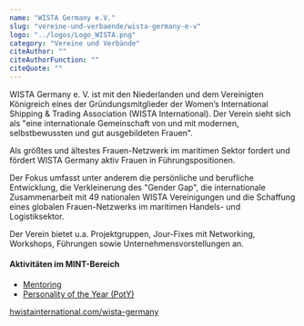 ```yaml
---
name: "WISTA Germany e.V."
slug: "vereine-und-verbaende/wista-germany-e-v"
logo: "../logos/Logo_WISTA.png"
category: "Vereine und Verbände"
citeAuthor: ""
citeAuthorFunction: ""
citeQuote: ""
---
```


WISTA Germany e. V. ist mit den Niederlanden und dem Vereinigten Königreich eines der Gründungsmitglieder der Women’s International Shipping & Trading Association (WISTA International). Der Verein sieht sich als "eine internationale Gemeinschaft von und mit modernen, selbstbewussten und gut ausgebildeten Frauen".

Als größtes und ältestes Frauen-Netzwerk im maritimen Sektor fordert und fördert WISTA Germany aktiv Frauen in Führungspositionen.

Der Fokus umfasst unter anderem die persönliche und berufliche Entwicklung, die Verkleinerung des "Gender Gap", die internationale Zusammenarbeit mit 49 nationalen WISTA Vereinigungen und die Schaffung eines globalen Frauen-Netzwerks im maritimen Handels- und Logistiksektor.

Der Verein bietet u.a. Projektgruppen, Jour-Fixes mit Networking, Workshops, Führungen sowie Unternehmensvorstellungen an.

#### Aktivitäten im MINT-Bereich 

- [Mentoring](https://wistainternational.com/news/wista-germany-mentoring-program-season-3-gets-started-with-a-new-program-leader-and-6-mentoring-tandems/ "Öffnet im neuen Fenster")
- [Personality of the Year (PotY)](https://wistainternational.com/news/wista-germany-call-for-nominations-topersonality-of-the-year-poty-2020/ "Öffnet im neuen Fenster")

[hwistainternational.com/wista-germany](https://wistainternational.com/association/wista-germany/ "Öffnet im neuen Fenster: WISTA Germany")
